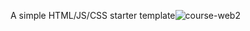 A simple HTML/JS/CSS starter template![course-web2](https://github.com/user-attachments/assets/e96fc7ec-6067-4553-836f-4a0db16228f8)
